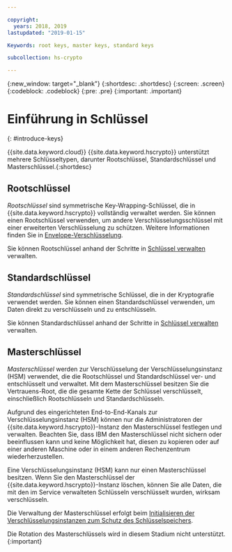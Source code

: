 ```yaml
---

copyright:
  years: 2018, 2019
lastupdated: "2019-01-15"

Keywords: root keys, master keys, standard keys

subcollection: hs-crypto

---
```


{:new_window: target="_blank"}
{:shortdesc: .shortdesc}
{:screen: .screen}
{:codeblock: .codeblock}
{:pre: .pre}
{:important: .important}

# Einführung in Schlüssel
{: #introduce-keys}

{{site.data.keyword.cloud}} {{site.data.keyword.hscrypto}} unterstützt mehrere Schlüsseltypen, darunter Rootschlüssel, Standardschlüssel und Masterschlüssel.{:shortdesc}

## Rootschlüssel

*Rootschlüssel* sind symmetrische Key-Wrapping-Schlüssel, die in {{site.data.keyword.hscrypto}} vollständig verwaltet werden. Sie können einen Rootschlüssel verwenden, um andere Verschlüsselungsschlüssel mit einer erweiterten Verschlüsselung zu schützen. Weitere Informationen finden Sie in <a href="/docs/services/key-protect/concepts/envelope-encryption.html">Envelope-Verschlüsselung</a>.

Sie können Rootschlüssel anhand der Schritte in [Schlüssel verwalten](/docs/services/hs-crypto/index.html#manage-keys) verwalten.

## Standardschlüssel

*Standardschlüssel* sind symmetrische Schlüssel, die in der Kryptografie verwendet werden. Sie können einen Standardschlüssel verwenden, um Daten direkt zu verschlüsseln und zu entschlüsseln.

Sie können Standardschlüssel anhand der Schritte in [Schlüssel verwalten](/docs/services/hs-crypto/index.html#manage-keys) verwalten.

## Masterschlüssel

*Masterschlüssel* werden zur Verschlüsselung der Verschlüsselungsinstanz (HSM) verwendet, die die Rootschlüssel und Standardschlüssel ver- und entschlüsselt und verwaltet. Mit dem Masterschlüssel besitzen Sie die Vertrauens-Root, die die gesamte Kette der Schlüssel verschlüsselt, einschließlich Rootschlüsseln und Standardschlüsseln.

Aufgrund des eingerichteten End-to-End-Kanals zur Verschlüsselungsinstanz (HSM) können nur die Administratoren der {{site.data.keyword.hscrypto}}-Instanz den Masterschlüssel festlegen und verwalten. Beachten Sie, dass IBM den Masterschlüssel nicht sichern oder beeinflussen kann und keine Möglichkeit hat, diesen zu kopieren oder auf einer anderen Maschine oder in einem anderen Rechenzentrum wiederherzustellen.

Eine Verschlüsselungsinstanz (HSM) kann nur einen Masterschlüssel besitzen. Wenn Sie den Masterschlüssel der {{site.data.keyword.hscrypto}}-Instanz löschen, können Sie alle Daten, die mit den im Service verwalteten Schlüsseln verschlüsselt wurden, wirksam verschlüsseln.

Die Verwaltung der Masterschlüssel erfolgt beim [Initialisieren der Verschlüsselungsinstanzen zum Schutz des Schlüsselspeichers](/docs/services/hs-crypto/initialize_hsm.html).

Die Rotation des Masterschlüssels wird in diesem Stadium nicht unterstützt.
{:important}
